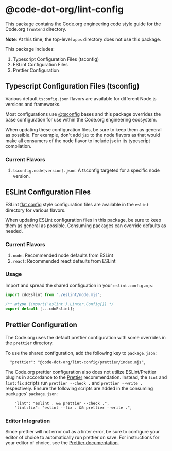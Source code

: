 # @code-dot-org/lint-config

This package contains the Code.org engineering code style guide for the Code.org `frontend` directory.

**Note**: At this time, the top-level `apps` directory does not use this package.

This package includes:

1. Typescript Configuration Files (tsconfig)
2. ESLint Configuration Files
3. Prettier Configuration

## Typescript Configuration Files (tsconfig)

Various default `tsconfig.json` flavors are available for different Node.js versions and frameworks.

Most configurations use [@tsconfig](https://github.com/tsconfig/bases/tree/main) bases and this package
overrides the base configuration for use within the Code.org engineering ecosystem.

When updating these configuration files, be sure to keep them as general as possible. For example, don't
add `jsx` to the node flavors as that would make all consumers of the node flavor to include jsx in its
typescript compilation.

### Current Flavors

1. `tsconfig.node[version].json`: A tsconfig targeted for a specific node version.

## ESLint Configuration Files

ESLint [flat config](https://eslint.org/docs/latest/use/configure/configuration-files) style configuration files are available
in the `eslint` directory for various flavors.

When updating ESLint configuration files in this package, be sure to keep them as general as possible.
Consuming packages can override defaults as needed.

### Current Flavors

1. `node`: Recommended node defaults from ESLint
2. `react`: Recommended react defaults from ESLint

### Usage

Import and spread the shared configuation in your `eslint.config.mjs`:

```js
import cdoEslint from './eslint/node.mjs';

/** @type {import('eslint').Linter.Config[]} */
export default [...cdoEslint];
```

## Prettier Configuration

The Code.org uses the default prettier configuration with some overrides in the `prettier` directory.

To use the shared configuration, add the following key to `package.json`:

```
  "prettier": "@code-dot-org/lint-config/prettier/index.mjs",
```

The Code.org prettier configuration also does not utilize ESLint/Prettier plugins in accordance to the
[Prettier](https://prettier.io/docs/en/integrating-with-linters) recommendation. Instead, the `lint` and
`lint:fix` scripts run `prettier --check .` and `prettier --write .` respectively. Ensure the following scripts
are added in the consuming packages' `package.json`:

```
    "lint": "eslint . && prettier --check .",
    "lint:fix": "eslint --fix . && prettier --write .",
```

### Editor Integration

Since prettier will not error out as a linter error, be sure to configure your editor of choice to automatically
run prettier on save. For instructions for your editor of choice, see the [Prettier documentation](https://prettier.io/docs/en/editors).
